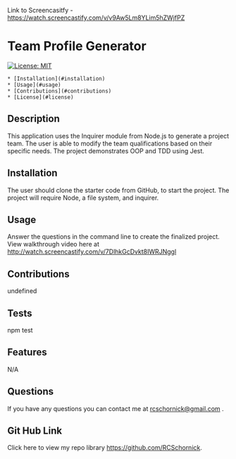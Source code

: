 Link to Screencasitfy - https://watch.screencastify.com/v/v9Aw5Lm8YLim5hZWjfPZ

# Team Profile Generator
  [![License: MIT](https://img.shields.io/badge/License-MIT-yellow.svg)](https://opensource.org/licenses/MIT)
  
  
    * [Installation](#installation)
    * [Usage](#usage)
    * [Contributions](#contributions)
    * [License](#license)
    
  
  
  ## Description
  This application uses the Inquirer module from Node.js to generate a project team. The user is able to modify the team qualifications based on their specific needs. The project demonstrates OOP and TDD using Jest.
  
  ## Installation
  The user should clone the starter code from GitHub, to start the project. The project will require Node, a file system, and inquirer.
  
  ## Usage
  Answer the questions in the command line to create the finalized project. View walkthrough video here at http://watch.screencastify.com/v/7DlhkGcDvkt8IWRJNggl
  
  ## Contributions
  undefined
  
  ## Tests
  npm test
  
  ## Features
  N/A
  
  
  
  
  ## Questions
  If you have any questions you can contact me at rcschornick@gmail.com .
  ## Git Hub Link
  Click here to view my repo library https://github.com/RCSchornick.
  